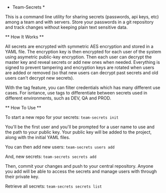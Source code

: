 * Team-Secrets *

This is a command line utility for sharing secrets (passwords, api keys, etc) among a team and with servers. Store your passwords in a git repository and track changes without keeping plain text sensitive data.

** How It Works **

All secrets are encrypted with symmetric AES encryption and stored in a YAML file. The encryption key is then encrypted for each user of the system using asymetric public-key encryption. Then each user can decrypt the master key and reveal secrets or add new ones when needed. Everything is signed to prevent tampering and encryption keys are rotated when users are added or removed (so that new users can decrypt past secrets and old users can't decrypt new secrets).

With the tag feature, you can filter credentials which has many different use cases. For isntance, use tags to differentiate between secrets used in different environments, such as DEV, QA and PROD.

** How To Use **

To start a new repo for your secrets:
`team-secrets init`

You'll be the first user and you'll be prompted for a user name to use and the path to your public key. Your public key will be added to the project, along with the initial YAML files.

You can then add new users:
`team-secrets users add`

And, new secrets:
`team-secrets secrets add`

Then, commit your changes and push to your central repository. Anyone you add will be able to access the secrets and manage users with through their private key.

Retrieve all secrets:
`team-secrets secrets list`